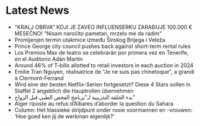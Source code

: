 # Latest News
-  "KRALJ OBRVA" KOJI JE ZAVEO INFLUENSERKU ZARAĐUJE 100.000 € MESEČNO! "Nisam naročito pametan, mrzelo me da radim"
-  Promijenjen termin utakmice između Širokog Brijega i Veleža
-  Prince George city council pushes back against short-term rental rules
-  Los Premios Max de teatro se celebrarán por primera vez en Tenerife, en el Auditorio Adán Martín
-  Around 46% of T-bills allotted to retail investors in each auction in 2024
-  Emilie Tran Nguyen, réalisatrice de "Je ne suis pas chinetoque", a grandi à Clermont-Ferrand
-  Wird eine der besten Netflix-Serien fortgesetzt? Diese 4 Stars sollen in Staffel 2 angeblich die Hauptrollen übernehmen
-  بدء الحلقة التدريبية لـ"برنامج الفحص الطبي قبل الزواج"
-  Alger riposte au refus d’Albares d’aborder la question du Sahara
-  Column: Het klassieke strijdpunt onder rooie voormannen en -vrouwen: ‘Hoe goed ken jij de werkman eigenlijk?’
